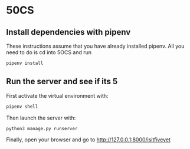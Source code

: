 # 50CS

## Install dependencies with pipenv

These instructions assume that you have already installed pipenv.
All you need to do is cd into 5OCS and run

```bash
pipenv install
```

## Run the server and see if its 5

First activate the virtual environment with:

```bash
pipenv shell
```

Then launch the server with:

```bash
python3 manage.py runserver
```

Finally, open your browser and go to http://127.0.0.1:8000/isitfiveyet
